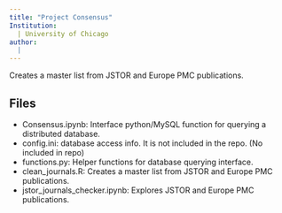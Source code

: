```yaml
---
title: "Project Consensus"
Institution: 
  | University of Chicago
author: 
  | 
---
```


Creates a master list from JSTOR and Europe PMC publications. 


## Files

- Consensus.ipynb: Interface python/MySQL function for querying a distributed database.
- config.ini: database access info. It is not included in the repo. (No included in repo)
- functions.py: Helper functions for database querying interface.  
- clean_journals.R: Creates a master list from JSTOR and Europe PMC publications.
- jstor_journals_checker.ipynb: Explores JSTOR and Europe PMC publications.


